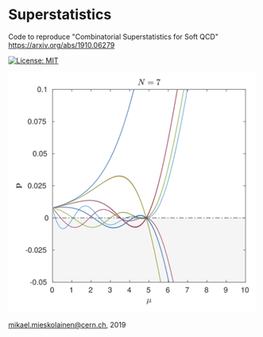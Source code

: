 # Superstatistics
Code to reproduce "Combinatorial Superstatistics for Soft QCD"
<br>
https://arxiv.org/abs/1910.06279

[![License: MIT](https://img.shields.io/badge/License-MIT-yellow.svg)](https://opensource.org/licenses/MIT)

<img width="500px" src="figs/maxoutentN7.png">


mikael.mieskolainen@cern.ch, 2019